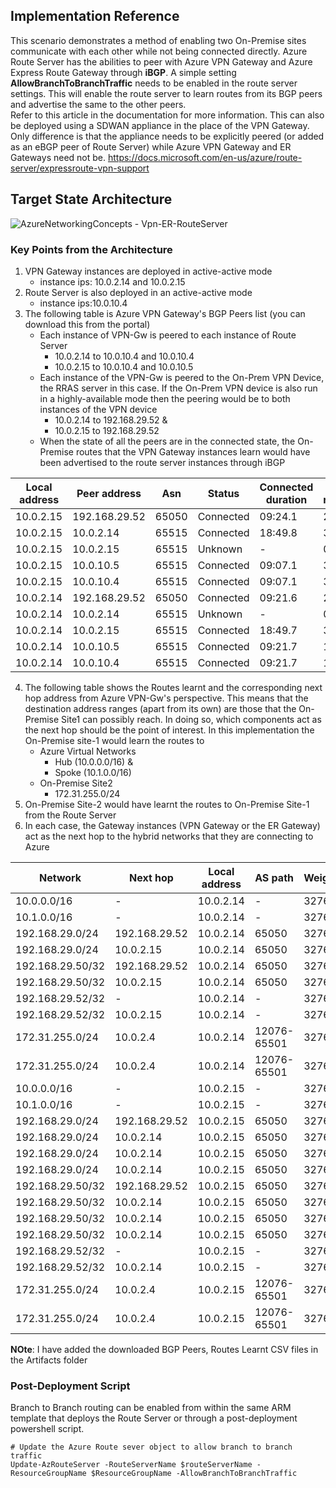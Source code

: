 ## Implementation Reference
This scenario demonstrates a method of enabling two On-Premise sites communicate with each other while not being connected directly. Azure Route Server has the abilities to peer with Azure VPN Gateway and Azure Express Route Gateway through **iBGP**. A simple setting **AllowBranchToBranchTraffic** needs to be enabled in the route server settings. This will enable the route server to learn routes from its BGP peers and advertise the same to the other peers.  
Refer to this article in the documentation for more information. This can also be deployed using a SDWAN appliance in the place of the VPN Gateway. Only difference is that the appliance needs to be explicitly peered (or added as an eBGP peer of Route Server) while Azure VPN Gateway and ER Gateways need not be.
https://docs.microsoft.com/en-us/azure/route-server/expressroute-vpn-support

## Target State Architecture
![AzureNetworkingConcepts - Vpn-ER-RouteServer](https://user-images.githubusercontent.com/13979783/136538587-df9fc17f-7599-4428-b003-664a3252e672.png)

### Key Points from the Architecture
1. VPN Gateway instances are deployed in active-active mode
   - instance ips: 10.0.2.14 and 10.0.2.15
2. Route Server is also deployed in an active-active mode
   - instance ips:10.0.10.4
3. The following table is Azure VPN Gateway's BGP Peers list (you can download this from the portal)  
   - Each instance of VPN-Gw is peered to each instance of Route Server
     - 10.0.2.14 to 10.0.10.4 and 10.0.10.4
     - 10.0.2.15 to 10.0.10.4 and 10.0.10.5
   - Each instance of the VPN-Gw is peered to the On-Prem VPN Device, the RRAS server in this case. If the On-Prem VPN device is also run in a highly-available mode then the peering would be to both instances of the VPN device 
     - 10.0.2.14 to 192.168.29.52 &
     - 10.0.2.15 to 192.168.29.52
   - When the state of all the peers are in the connected state, the On-Premise routes that the VPN Gateway instances learn would have been advertised to the route server instances through iBGP 

| Local address | Peer address  | Asn   | Status    | Connected duration | Routes received | Messages sent | Messages Received |
|---------------|---------------|-------|-----------|--------------------|-----------------|---------------|-------------------|
| 10.0.2.15     | 192.168.29.52 | 65050 | Connected | 09:24.1            | 2               | 31            | 18                |
| 10.0.2.15     | 10.0.2.14     | 65515 | Connected | 18:49.8            | 3               | 185           | 189               |
| 10.0.2.15     | 10.0.2.15     | 65515 | Unknown   | -                  | 0               | 0             | 0                 |
| 10.0.2.15     | 10.0.10.5     | 65515 | Connected | 09:07.1            | 3               | 20            | 23                |
| 10.0.2.15     | 10.0.10.4     | 65515 | Connected | 09:07.1            | 3               | 19            | 23                |
| 10.0.2.14     | 192.168.29.52 | 65050 | Connected | 09:21.6            | 2               | 24            | 17                |
| 10.0.2.14     | 10.0.2.14     | 65515 | Unknown   | -                  | 0               | 0             | 0                 |
| 10.0.2.14     | 10.0.2.15     | 65515 | Connected | 18:49.7            | 3               | 187           | 187               |
| 10.0.2.14     | 10.0.10.5     | 65515 | Connected | 09:21.7            | 1               | 20            | 23                |
| 10.0.2.14     | 10.0.10.4     | 65515 | Connected | 09:21.7            | 1               | 20            | 23                |

4. The following table shows the Routes learnt and the corresponding next hop address from Azure VPN-Gw's perspective. This means that the destination address ranges (apart from its own) are those that the On-Premise Site1 can possibly reach. In doing so, which components act as the next hop should be the point of interest. In this implementation the On-Premise site-1 would learn the routes to 
   - Azure Virtual Networks
     - Hub (10.0.0.0/16) &
     - Spoke (10.1.0.0/16)
   - On-Premise Site2
     - 172.31.255.0/24
5. On-Premise Site-2 would have learnt the routes to On-Premise Site-1 from the Route Server
6. In each case, the Gateway instances (VPN Gateway or the ER Gateway) act as the next hop to the hybrid networks that they are connecting to Azure 

| Network          | Next hop      | Local address | AS path     | Weight | Origin  | Source peer   |
|------------------|---------------|---------------|-------------|--------|---------|---------------|
| 10.0.0.0/16      | -             | 10.0.2.14     | -           | 32768  | Network | 10.0.2.14     |
| 10.1.0.0/16      | -             | 10.0.2.14     | -           | 32768  | Network | 10.0.2.14     |
| 192.168.29.0/24  | 192.168.29.52 | 10.0.2.14     | 65050       | 32768  | EBgp    | 192.168.29.52 |
| 192.168.29.0/24  | 10.0.2.15     | 10.0.2.14     | 65050       | 32768  | IBgp    | 10.0.2.15     |
| 192.168.29.50/32 | 192.168.29.52 | 10.0.2.14     | 65050       | 32768  | EBgp    | 192.168.29.52 |
| 192.168.29.50/32 | 10.0.2.15     | 10.0.2.14     | 65050       | 32768  | IBgp    | 10.0.2.15     |
| 192.168.29.52/32 | -             | 10.0.2.14     | -           | 32768  | Network | 10.0.2.14     |
| 192.168.29.52/32 | 10.0.2.15     | 10.0.2.14     | -           | 32768  | IBgp    | 10.0.2.15     |
| 172.31.255.0/24  | 10.0.2.4      | 10.0.2.14     | 12076-65501 | 32768  | IBgp    | 10.0.10.4     |
| 172.31.255.0/24  | 10.0.2.4      | 10.0.2.14     | 12076-65501 | 32768  | IBgp    | 10.0.10.5     |
| 10.0.0.0/16      | -             | 10.0.2.15     | -           | 32768  | Network | 10.0.2.15     |
| 10.1.0.0/16      | -             | 10.0.2.15     | -           | 32768  | Network | 10.0.2.15     |
| 192.168.29.0/24  | 192.168.29.52 | 10.0.2.15     | 65050       | 32768  | EBgp    | 192.168.29.52 |
| 192.168.29.0/24  | 10.0.2.14     | 10.0.2.15     | 65050       | 32768  | IBgp    | 10.0.2.14     |
| 192.168.29.0/24  | 10.0.2.14     | 10.0.2.15     | 65050       | 32768  | IBgp    | 10.0.10.5     |
| 192.168.29.0/24  | 10.0.2.14     | 10.0.2.15     | 65050       | 32768  | IBgp    | 10.0.10.4     |
| 192.168.29.50/32 | 192.168.29.52 | 10.0.2.15     | 65050       | 32768  | EBgp    | 192.168.29.52 |
| 192.168.29.50/32 | 10.0.2.14     | 10.0.2.15     | 65050       | 32768  | IBgp    | 10.0.2.14     |
| 192.168.29.50/32 | 10.0.2.14     | 10.0.2.15     | 65050       | 32768  | IBgp    | 10.0.10.5     |
| 192.168.29.50/32 | 10.0.2.14     | 10.0.2.15     | 65050       | 32768  | IBgp    | 10.0.10.4     |
| 192.168.29.52/32 | -             | 10.0.2.15     | -           | 32768  | Network | 10.0.2.15     |
| 192.168.29.52/32 | 10.0.2.14     | 10.0.2.15     | -           | 32768  | IBgp    | 10.0.2.14     |
| 172.31.255.0/24  | 10.0.2.4      | 10.0.2.15     | 12076-65501 | 32768  | IBgp    | 10.0.10.4     |
| 172.31.255.0/24  | 10.0.2.4      | 10.0.2.15     | 12076-65501 | 32768  | IBgp    | 10.0.10.5     |

**NOte**: I have added the downloaded BGP Peers, Routes Learnt CSV files in the Artifacts folder

### Post-Deployment Script
Branch to Branch routing can be enabled from within the same ARM template that deploys the Route Server or through a post-deployment powershell script.
```
# Update the Azure Route sever object to allow branch to branch traffic
Update-AzRouteServer -RouteServerName $routeServerName -ResourceGroupName $ResourceGroupName -AllowBranchToBranchTraffic
```

